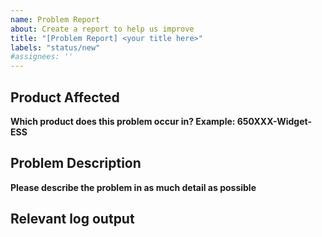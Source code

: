 ```yaml
---
name: Problem Report
about: Create a report to help us improve
title: "[Problem Report] <your title here>"
labels: "status/new"
#assignees: '' 
---
```

## Product Affected
**Which product does this problem occur in? Example: 650XXX-Widget-ESS**




## Problem Description
**Please describe the problem in as much detail as possible**




## Relevant log output



